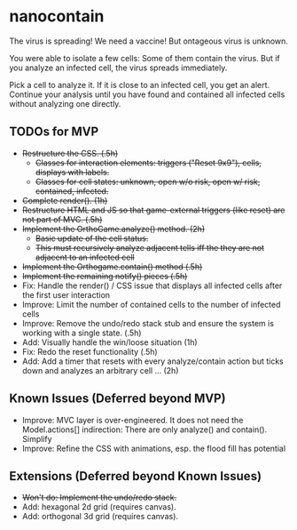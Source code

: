 # nanocontain

The virus is spreading! We need a vaccine! But ontageous virus is unknown.

You were able to isolate a few cells: Some of them contain the virus. But if you analyze an infected cell, the virus spreads immediately.

Pick a cell to analyze it. If it is close to an infected cell, you get an alert. Continue your analysis until you have found and contained all infected cells without analyzing one directly.

## TODOs for MVP

- ~~Restructure the CSS. (.5h)~~
    - ~~Classes for interaction elements: triggers ("Reset 9x9"), cells, displays with labels.~~
    - ~~Classes for cell states: unknown, open w/o risk, open w/ risk, contained, infected.~~
- ~~Complete render(). (1h)~~
- ~~Restructure HTML and JS so that game-external triggers (like reset) are not part of MVC. (.5h)~~
- ~~Implement the OrthoGame.analyze() method. (2h)~~
    - ~~Basic update of the cell status.~~
    - ~~This must recursively analyze adjacent tells iff the they are not adjacent to an infected cell~~
- ~~Implement the Orthogame.contain() method (.5h)~~
- ~~Implement the remaining notify() pieces (.5h)~~
- Fix: Handle the render() / CSS issue that displays all infected cells after the first user interaction
- Improve: Limit the number of contained cells to the number of infected cells 
- Improve: Remove the undo/redo stack stub and ensure the system is working with a single state. (.5h)
- Add: Visually handle the win/loose situation (1h)
- Fix: Redo the reset functionality (.5h)
- Add: Add a timer that resets with every analyze/contain action but ticks down and analyzes an arbitrary cell ... (2h)

## Known Issues (Deferred beyond MVP)

- Improve: MVC layer is over-engineered. It does not need the Model.actions[] indirection: There are only analyze() and contain(). Simplify
- Improve: Refine the CSS with animations, esp. the flood fill has potential

## Extensions (Deferred beyond Known Issues)

- ~~Won't do: Implement the undo/redo stack.~~
- Add: hexagonal 2d grid (requires canvas).
- Add: orthogonal 3d grid (requires canvas).